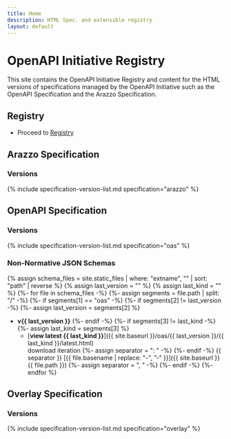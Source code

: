```yaml
---
title: Home
description: HTML Spec. and extensible registry
layout: default
---
```


# OpenAPI Initiative Registry

This site contains the OpenAPI Initiative Registry and content for the HTML versions of specifications managed by the OpenAPI Initiative such as the OpenAPI Specification and the Arazzo Specification.

## Registry

* Proceed to [Registry](./registry/index.html)

## Arazzo Specification

### Versions

{% include specification-version-list.md specification="arazzo" %}

## OpenAPI Specification

### Versions

{% include specification-version-list.md specification="oas" %}

### Non-Normative JSON Schemas

{% assign schema_files = site.static_files | where: "extname", "" | sort: "path" | reverse %}
{% assign last_version = "" %}
{% assign last_kind = "" %}
{%- for file in schema_files -%}
{%- assign segments = file.path | split: "/" -%}
{%- if segments[1] == "oas" -%}
{%- if segments[2] != last_version -%}
{%- assign last_version = segments[2] %}
* **v{{ last_version }}**
{%- endif -%}
{%- if segments[3] != last_kind -%}
{%- assign last_kind = segments[3] %}
  * [**view latest {{ last_kind }}**]({{ site.baseurl }}/oas/{{ last_version }}/{{ last_kind }}/latest.html)  
    download iteration
{%- assign separator = ": " -%}
{%- endif -%}
{{ separator }} [{{ file.basename | replace: "-", "&#8209;" }}]({{ site.baseurl }}{{ file.path }})
{%- assign separator = ", " -%}
{%- endif -%}
{%- endfor %}

## Overlay Specification

### Versions

{% include specification-version-list.md specification="overlay" %}
